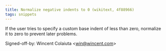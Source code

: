 ```yaml
---
title: Normalize negative indents to 0 (wikitext, 4f88966)
tags: snippets
---
```


If the user tries to specify a custom base indent of less than zero, normalize it to zero to prevent later problems.

Signed-off-by: Wincent Colaiuta &lt;win@wincent.com&gt;

